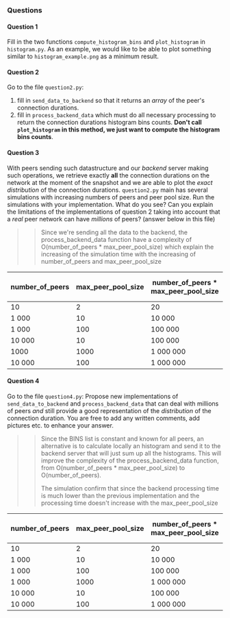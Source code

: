 ### Questions

#### Question 1

Fill in the two functions `compute_histogram_bins` and `plot_histogram` in `histogram.py`. As an example, we would like to be able to plot something similar to `histogram_example.png` as a minimum result.

#### Question 2

Go to the file `question2.py`:
1. fill in `send_data_to_backend` so that it returns an _array_ of the peer's connection durations.
2. fill in `process_backend_data` which must do all necessary processing to return the connection durations histogram bins counts. **Don't call `plot_histogram` in this method, we just want to compute the histogram bins counts**.

#### Question 3

With peers sending such datastructure and our _backend_ server making such operations, we retrieve exactly **all** the connection durations on the network at the moment of the snapshot and we are able to plot the _exact distribution_ of the connection durations.
`question2.py` main has several simulations with increasing numbers of peers and peer pool size. Run the simulations with your implementation. What do you see? Can you explain the limitations of the implementations of question 2 taking into account that a _real_ peer network can have _millions_ of peers? (answer below in this file)
>> Since we're sending all the data to the backend, the process_backend_data function have a complexity of O(number_of_peers * max_peer_pool_size) which explain the increasing of the simulation time with the increasing of number_of_peers and max_peer_pool_size

number_of_peers | max_peer_pool_size | number_of_peers * max_peer_pool_size | Backend processing time (s)
--- | --- | ---| ---
10|2 |20 |  00.000041
1 000|10 |10 000 | 00.011293
 1 000|100 | 100 000 | 00.124924
 10 000|10 | 100 000 | 00.130215
1000|1000 |1 000 000 | 00.753385
 10 000|100 | 1 000 000 | 02.008373

#### Question 4

Go to the file `question4.py`:
Propose new implementations of `send_data_to_backend` and `process_backend_data` that can deal with millions of peers _and_ still provide a good representation of the _distribution_ of the connection duration. You are free to add any written comments, add pictures etc. to enhance your answer.
>> Since the BINS list is constant and known for all peers, an alternative is to calculate locally an histogram and send it to the backend server that will just sum up all the histograms. This will improve the complexity of the process_backend_data function,
>> from O(number_of_peers * max_peer_pool_size) to O(number_of_peers).
>>
>> The simulation confirm that since the backend processing time is much lower than the previous implementation and the processing time doesn't increase with the max_peer_pool_size

number_of_peers | max_peer_pool_size | number_of_peers * max_peer_pool_size | Backend processing time (s)
--- | --- | ---| ---
10|2 |20 |  00.000013
1 000|10 |10 000 | 00.000068
 1 000|100 | 100 000 | 00.000071
1 000|1000 |1 000 000 | 00.000107
 10 000|10 | 100 000 | 00.000726
  10 000|100 | 1 000 000 | 00.000806